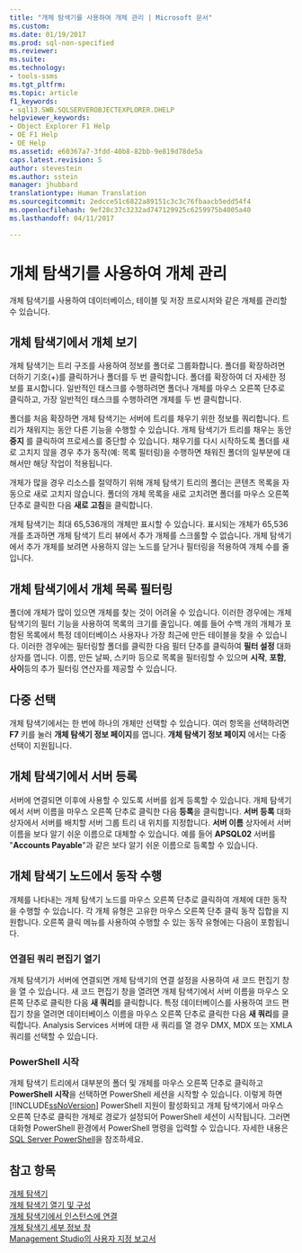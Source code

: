 ```yaml
---
title: "개체 탐색기를 사용하여 개체 관리 | Microsoft 문서"
ms.custom: 
ms.date: 01/19/2017
ms.prod: sql-non-specified
ms.reviewer: 
ms.suite: 
ms.technology:
- tools-ssms
ms.tgt_pltfrm: 
ms.topic: article
f1_keywords:
- sql13.SWB.SQLSERVEROBJECTEXPLORER.DHELP
helpviewer_keywords:
- Object Explorer F1 Help
- OE F1 Help
- OE Help
ms.assetid: e60367a7-3fdd-40b8-82bb-9e819d78de5a
caps.latest.revision: 5
author: stevestein
ms.author: sstein
manager: jhubbard
translationtype: Human Translation
ms.sourcegitcommit: 2edcce51c6822a89151c3c3c76fbaacb5edd54f4
ms.openlocfilehash: 9ef28c37c3232ad747129925c6259975b4005a40
ms.lasthandoff: 04/11/2017

---
```

# <a name="manage-objects-by-using-object-explorer"></a>개체 탐색기를 사용하여 개체 관리
개체 탐색기를 사용하여 데이터베이스, 테이블 및 저장 프로시저와 같은 개체를 관리할 수 있습니다.  
  
## <a name="viewing-objects-in-object-explorer"></a>개체 탐색기에서 개체 보기  
개체 탐색기는 트리 구조를 사용하여 정보를 폴더로 그룹화합니다. 폴더를 확장하려면 더하기 기호(+)를 클릭하거나 폴더를 두 번 클릭합니다. 폴더를 확장하여 더 자세한 정보를 표시합니다. 일반적인 태스크를 수행하려면 폴더나 개체를 마우스 오른쪽 단추로 클릭하고, 가장 일반적인 태스크를 수행하려면 개체를 두 번 클릭합니다.  
  
폴더를 처음 확장하면 개체 탐색기는 서버에 트리를 채우기 위한 정보를 쿼리합니다. 트리가 채워지는 동안 다른 기능을 수행할 수 있습니다. 개체 탐색기가 트리를 채우는 동안 **중지** 를 클릭하여 프로세스를 중단할 수 있습니다. 채우기를 다시 시작하도록 폴더를 새로 고치지 않을 경우 추가 동작(예: 목록 필터링)을 수행하면 채워진 폴더의 일부분에 대해서만 해당 작업이 적용됩니다.  
  
개체가 많을 경우 리소스를 절약하기 위해 개체 탐색기 트리의 폴더는 콘텐츠 목록을 자동으로 새로 고치지 않습니다. 폴더의 개체 목록을 새로 고치려면 폴더를 마우스 오른쪽 단추로 클릭한 다음 **새로 고침**을 클릭합니다.  
  
개체 탐색기는 최대 65,536개의 개체만 표시할 수 있습니다. 표시되는 개체가 65,536개를 초과하면 개체 탐색기 트리 뷰에서 추가 개체를 스크롤할 수 없습니다. 개체 탐색기에서 추가 개체를 보려면 사용하지 않는 노드를 닫거나 필터링을 적용하여 개체 수를 줄입니다.  
  
## <a name="filtering-the-list-of-objects-in-object-explorer"></a>개체 탐색기에서 개체 목록 필터링  
폴더에 개체가 많이 있으면 개체를 찾는 것이 어려울 수 있습니다. 이러한 경우에는 개체 탐색기의 필터 기능을 사용하여 목록의 크기를 줄입니다. 예를 들어 수백 개의 개체가 포함된 목록에서 특정 데이터베이스 사용자나 가장 최근에 만든 테이블을 찾을 수 있습니다. 이러한 경우에는 필터링할 폴더를 클릭한 다음 필터 단추를 클릭하여 **필터 설정** 대화 상자를 엽니다. 이름, 만든 날짜, 스키마 등으로 목록을 필터링할 수 있으며 **시작**, **포함**, **사이**등의 추가 필터링 연산자를 제공할 수 있습니다.  
  
## <a name="multi-select"></a>다중 선택  
개체 탐색기에서는 한 번에 하나의 개체만 선택할 수 있습니다. 여러 항목을 선택하려면 **F7** 키를 눌러 **개체 탐색기 정보 페이지**를 엽니다. **개체 탐색기 정보 페이지** 에서는 다중 선택이 지원됩니다.  
  
## <a name="register-a-server-from-object-explorer"></a>개체 탐색기에서 서버 등록  
서버에 연결되면 이후에 사용할 수 있도록 서버를 쉽게 등록할 수 있습니다. 개체 탐색기에서 서버 이름을 마우스 오른쪽 단추로 클릭한 다음 **등록**을 클릭합니다. **서버 등록** 대화 상자에서 서버를 배치할 서버 그룹 트리 내 위치를 지정합니다. **서버 이름** 상자에서 서버 이름을 보다 알기 쉬운 이름으로 대체할 수 있습니다. 예를 들어 **APSQL02** 서버를 "**Accounts Payable**"과 같은 보다 알기 쉬운 이름으로 등록할 수 있습니다.  
  
## <a name="performing-actions-on-object-explorer-nodes"></a>개체 탐색기 노드에서 동작 수행  
개체를 나타내는 개체 탐색기 노드를 마우스 오른쪽 단추로 클릭하여 개체에 대한 동작을 수행할 수 있습니다. 각 개체 유형은 고유한 마우스 오른쪽 단추 클릭 동작 집합을 지원합니다. 오른쪽 클릭 메뉴를 사용하여 수행할 수 있는 동작 유형에는 다음이 포함됩니다.  
  
### <a name="open-a-connected-query-editor"></a>연결된 쿼리 편집기 열기  
개체 탐색기가 서버에 연결되면 개체 탐색기의 연결 설정을 사용하여 새 코드 편집기 창을 열 수 있습니다. 새 코드 편집기 창을 열려면 개체 탐색기에서 서버 이름을 마우스 오른쪽 단추로 클릭한 다음 **새 쿼리**를 클릭합니다. 특정 데이터베이스를 사용하여 코드 편집기 창을 열려면 데이터베이스 이름을 마우스 오른쪽 단추로 클릭한 다음 **새 쿼리**를 클릭합니다. Analysis Services 서버에 대한 새 쿼리를 열 경우 DMX, MDX 또는 XMLA 쿼리를 선택할 수 있습니다.  
  
### <a name="start-powershell"></a>PowerShell 시작  
개체 탐색기 트리에서 대부분의 폴더 및 개체를 마우스 오른쪽 단추로 클릭하고 **PowerShell 시작**을 선택하면 PowerShell 세션을 시작할 수 있습니다. 이렇게 하면 [!INCLUDE[ssNoVersion](../../includes/ssnoversion_md.md)] PowerShell 지원이 활성화되고 개체 탐색기에서 마우스 오른쪽 단추로 클릭한 개체로 경로가 설정되어 PowerShell 세션이 시작됩니다. 그러면 대화형 PowerShell 환경에서 PowerShell 명령을 입력할 수 있습니다. 자세한 내용은 [SQL Server PowerShell](http://msdn.microsoft.com/en-us/89b70725-bbe7-4ffe-a27d-2a40005a97e7)을 참조하세요.  
  
## <a name="see-also"></a>참고 항목  
[개체 탐색기](../../ssms/object/object-explorer.md)  
[개체 탐색기 열기 및 구성](../../ssms/object/open-and-configure-object-explorer.md)  
[개체 탐색기에서 인스턴스에 연결](../../ssms/object/connect-to-an-instance-from-object-explorer.md)  
[개체 탐색기 세부 정보 창](../../ssms/object/object-explorer-details-pane.md)  
[Management Studio의 사용자 지정 보고서](../../ssms/object/custom-reports-in-management-studio.md)  
  

